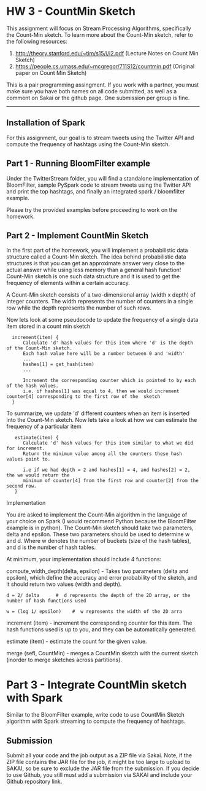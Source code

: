 # HW 3 - CountMin Sketch 

This assignment will focus on Stream Processing Algorithms, specifically the Count-Min sketch. To learn more about the Count-Min sketch, refer to the following resources:

1.  http://theory.stanford.edu/~tim/s15/l/l2.pdf   (Lecture Notes on Count Min Sketch)
2.  https://people.cs.umass.edu/~mcgregor/711S12/countmin.pdf  (Original paper on Count Min Sketch)

This is a pair programming assingment. If you work with a partner, you must make sure you have both names on all code submitted, as well as a comment on Sakai or the github page. One submission per group is fine. 

-----------

## Installation of Spark

For this assignment, our goal is to stream tweets using the Twitter API and compute the frequency of hashtags using the Count-Min sketch. 

## Part 1 - Running BloomFilter example

Under the TwitterStream folder, you will find a standalone implementation of BloomFilter, sample PySpark code to stream tweets using the Twitter API and print the top hashtags, and finally an integrated spark / bloomfilter example. 

Please try the provided examples before proceeding to work on the homework. 


## Part 2 - Implement CountMin Sketch 

In the first part of the homework, you will implement a probabilistic data structure called a Count-Min sketch. The idea behind probabilistic data structures is that you can get an approximate answer very close to the actual answer while using less memory than a general hash function! Count-Min sketch is one such data structure and it is used to get the frequency of elements within a certain accuracy. 

A Count-Min sketch consists of a two-dimensional array (width x depth) of integer counters. The width represents the number of counters in a single row while the depth represents the number of such rows.

Now lets look at some pseudocode to update the frequency of a single data item stored in a count min sketch

```(sh)
  increment(item) {
      Calculate 'd' hash values for this item where 'd' is the depth of the Count-Min sketch.
      Each hash value here will be a number between 0 and 'width'
      ...
      hashes[1] = get_hash(item)          
      ...
      
      Increment the corresponding counter which is pointed to by each of the hash values. 
      i.e. if hashes[1] was equal to 4, then we would increment counter[4] corresponding to the first row of the  sketch
  }
```
  
To summarize, we update 'd' different counters when an item is inserted into the Count-Min sketch. Now lets take a look at how we can estimate the frequency of a particular item

```(sh)
   estimate(item) {
      Calculate 'd' hash values for this item similar to what we did for increment.          
      Return the minimum value among all the counters these hash values point to.
      
      i.e if we had depth = 2 and hashes[1] = 4, and hashes[2] = 2, the we would return the
      minimum of counter[4] from the first row and counter[2] from the second row.
   }
```

Implementation

You are asked to implement the Count-Min algorithm in the language of your choice on Spark (I would recommend Python because the BloomFilter example is in python). The Count-Min sketch should take two parameters, delta and epsilon. These two parameters should be used to determine w and d. Where w denotes the number of buckets (size of the hash tables), and d is the number of hash tables.

At minimum, your implementation should include 4 functions:

compute_width_depth(delta, epsilon) - Takes two parameters (delta and epsilon), which define the accuracy and error probability of the sketch, and it should return two values (width and depth). 

	d = 2/ delta      #  d represents the depth of the 2D array, or the number of hash functions used

	w = (log 1/ epsilon)    #  w represents the width of the 2D arra

increment (item)  - increment the corresponding counter for this item. The hash functions used is up to you, and they can be automatically generated. 

estimate (item)  - estimate the count for the given value.

merge (sefl, CountMin) - merges a CountMin sketch with the current sketch (inorder to merge sketches across partitions). 

# Part 3 - Integrate CountMin sketch with Spark

Similar to the BloomFilter example, write code to use CountMin Sketch algorithm with Spark streaming to compute the frequency of hashtags. 


## Submission 

Submit all your code and the job output as a ZIP file via Sakai. Note, if the ZIP file contains the JAR file for the job, it might be too large to upload to SAKAI, so be sure to exclude the JAR file from the submission. If you decide to use Github, you still must add a submission via SAKAI and include your Github repository link. 

